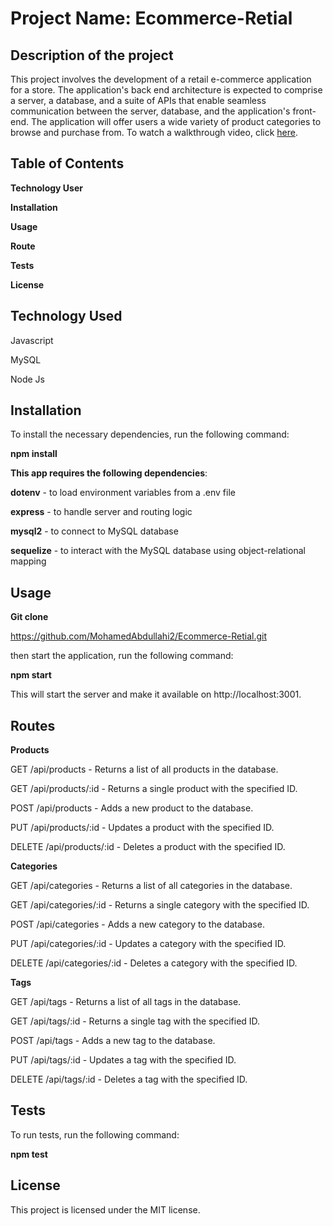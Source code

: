 # Project Name: Ecommerce-Retial



## Description of the project

This project involves the development of a retail e-commerce application for a store. The application's back end architecture is expected to comprise a server, a database, and a suite of APIs that enable seamless communication between the server, database, and the application's front-end. The application will offer users a wide variety of product categories to browse and purchase from.  To watch a walkthrough video, click [here](https://www.veed.io/view/90be6f07-3646-4a91-894c-29785cf826ec?panel=share).

## Table of Contents

**Technology User**

**Installation**

**Usage**

**Route**

**Tests**

**License**

## Technology Used

Javascript 

MySQL 

Node Js 

## Installation

To install the necessary dependencies, run the following command:

**npm install**

**This app requires the following dependencies**:

**dotenv** - to load environment variables from a .env file

**express** - to handle server and routing logic

**mysql2** - to connect to MySQL database

**sequelize** - to interact with the MySQL database using object-relational mapping


## Usage

**Git clone** 

https://github.com/MohamedAbdullahi2/Ecommerce-Retial.git

then start the application, run the following command:

**npm start**

This will start the server and make it available on http://localhost:3001.

## Routes

**Products**

GET /api/products - Returns a list of all products in the database.

GET /api/products/:id - Returns a single product with the specified ID.

POST /api/products - Adds a new product to the database.

PUT /api/products/:id - Updates a product with the specified ID.

DELETE /api/products/:id - Deletes a product with the specified ID.

**Categories**

GET /api/categories - Returns a list of all categories in the database.

GET /api/categories/:id - Returns a single category with the specified ID.

POST /api/categories - Adds a new category to the database.

PUT /api/categories/:id - Updates a category with the specified ID.

DELETE /api/categories/:id - Deletes a category with the specified ID.

**Tags**

GET /api/tags - Returns a list of all tags in the database.

GET /api/tags/:id - Returns a single tag with the specified ID.

POST /api/tags - Adds a new tag to the database.

PUT /api/tags/:id - Updates a tag with the specified ID.

DELETE /api/tags/:id - Deletes a tag with the specified ID.

## Tests

To run tests, run the following command:

**npm test**


## License

This project is licensed under the MIT license.
